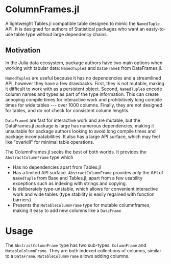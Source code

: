 # ColumnFrames.jl

A lightweight Tables.jl compatible table designed to mimic the `NamedTuple` API. It is designed for authors of Statistical packages who want an easty-to-use table type without large dependency chains.


## Motivation

In the Julia data ecosystem, package authors have two main options when working with tabular data: `NamedTuple`s and `DataFrame`s from DataFrames.jl. 

`NamedTuple`s are useful because it has no dependencies and a streamlined API, however they have a few drawbacks. First, they is not mutable, making it difficult to work with as a persistent object. Second, `NamedTuple`s encode column names and types as part of the type information. This can create annoying compile times for interactive work and prohibitively long compile times for wide tables --- over 1000 columns. Finally, they are not designed for tables, and do not check for consistent column lenghts.

`DataFrame`s are fast for interactive work and are mutable, but the DataFrames.jl package is large has numerous dependencies, making it unsuitable for package authors looking to avoid long compile times and package incompatabilities. It also has a large API surface, which may feel like "overkill" for minimal table operations.

The ColumnFrames.jl seeks the best of both worlds. It provides the `AbstractColumnFrame` type which 

* Has no dependencies apart from Tables.jl
* Has a limited API surface. `AbstractColumnFrame` provides *only* the API of  `NamedTuple` from Base and Tables.jl, apart from a few usability exceptions such as indexing with strings and copying. 
* Is deliberately type-unstable, which allows for convenient interactive work and wide tables (type stability is easily regained with function barriers)
* Presents the `MutableColumnFrame` type for mutable columnframes, making it easy to add new columns like a `DataFrame`

# Usage

The `AbstractColumnFrame` type has two sub-types: `ColumnFrame` and `MutableColumnFrame`. They are both indexed collections of columns, similar to a `DataFrame`. `MutableColumnFrame` allows adding columns. 

